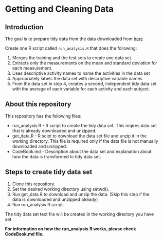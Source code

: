 # Getting and Cleaning Data
## Introduction
The goal is to prepare tidy data from the data downloaded from [here](https://d396qusza40orc.cloudfront.net/getdata%2Fprojectfiles%2FUCI%20HAR%20Dataset.zip)

Create one R script called `run_analysis.R` that does the following:

1. Merges the training and the test sets to create one data set.
1. Extracts only the measurements on the mean and standard deviation for each measurement. 
1. Uses descriptive activity names to name the activities in the data set
1. Appropriately labels the data set with descriptive variable names. 
1. From the data set in step 4, creates a second, independent tidy data set with the average of each variable for each activity and each subject.

## About this repository
This repository has the following files:

* run_analysis.R - R script to create the tidy data set. This reqires data set that is already downloaded and unzipped.
* get_data.R - R scipt to download the data set file and unzip it in the working directory. This file is required only if the data file is not manually downloaded and unzipped.
* CodeBook.md - Description about the data set and explanation about how the data is transformed to tidy data set.

## Steps to create tidy data set

1. Clone this repository.
1. Set the desired working directory using setwd().
1. Run get_data.R to download and unzip the data. (Skip this step if the data is downloaded and unzipped already)
1. Run run_analysis.R script.

The tidy data set text file will be created in the working directory you have set.

**For information on how the run_analysis.R works, please check CodeBook.md file.**
